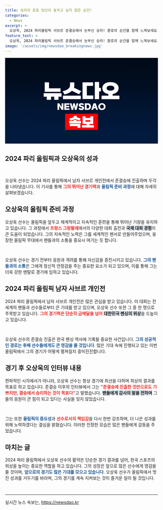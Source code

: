 ```yaml
---
title: 승리의 포효 당신이 놓치고 싶지 않은 순간!
categories:
  - News
excerpt: >
  오상욱, 2024 파리올림픽 사브르 준결승에서 눈부신 승리! 환호의 순간을 함께 느껴보세요. 마침내 금메달을 노린다!
feature_text: >
  오상욱, 2024 파리올림픽 사브르 준결승에서 눈부신 승리! 환호의 순간을 함께 느껴보세요. 마침내 금메달을 노린다!
image: '/assets/img/newsdao_breakingnews.jpg'
---
```


<p><img src="/assets/img/newsdao_breakingnews.jpg" alt="cryptoinkorea 속보" /></p>

<h2 data-ke-size="size26">2024 파리 올림픽과 오상욱의 성과</h2>

<p data-ke-size="size16">&nbsp;</p>

<p>오상욱 선수는 2024 파리 올림픽에서 남자 사브르 개인전에서 준결승에 진출하며 두각을 나타냈습니다. 이 기사를 통해 <b><span style="color: #ee2323;">그의 뛰어난 경기력</span></b>과 <b><span style="color: #1a5490;">올림픽 준비 과정</span></b>에 대해 자세히 살펴보겠습니다.</p>

<h2>오상욱의 올림픽 준비 과정</h2>

<p>오상욱 선수는 올림픽을 앞두고 체계적이고 지속적인 훈련을 통해 뛰어난 기량을 유지하고 있습니다. 그 과정에서 <b><span style="color: #ee2323;">프랑스 그랑팔레</span></b>에서의 다양한 대회 출전과 <b><span style="background-color: #21538527;">국제 대회 경험</span></b>이 큰 도움이 되었습니다. 그의 지속적인 노력은 그를 세계적인 펜서로 만들어주었으며, 웅장한 올림픽 무대에서 팬들과의 소통을 중요시 여기는 듯 합니다.</p>

<p data-ke-size="size16">&nbsp;</p>

<p>오상욱 선수는 경기 전부터 응원과 격려를 통해 자신감을 증진시키고 있습니다. <b><span style="color: #1a5490;">그의 팬들과의 소통</span></b>은 그에게 정신적 안정감을 주는 중요한 요소가 되고 있으며, 이를 통해 그는 더욱 강한 멘탈로 경기에 임하고 있습니다.</p>

<h2>2024 파리 올림픽 남자 사브르 개인전</h2>

<p>2024 파리 올림픽에서 남자 사브르 개인전은 많은 관심을 받고 있습니다. 이 대회는 전 세계의 팬들과 선수들로부터 큰 기대를 받고 있으며, 오상욱 선수 또한 그 중 한 명으로 주목받고 있습니다. <b><span style="color: #ee2323;">그의 경기력은 단순히 금메달을 넘어</span></b> <b><span style="background-color: #21538527;">대한민국 펜싱의 위상</span></b>을 드높이고 있습니다.</p>

<p data-ke-size="size16">&nbsp;</p>

<p>오상욱 선수의 준결승 진출은 한국 펜싱 역사에 기록될 중요한 사건입니다. <b><span style="color: #1a5490;">그의 성공적인 경로는 후배 선수들에게도 큰 영감을 줄 것입니다</span></b>. 많은 기대 속에 진행되고 있는 이번 올림픽에서 그의 경기가 어떻게 펼쳐질지 흥미진진합니다.</p>

<h2>경기 후 오상욱의 인터뷰 내용</h2>

<p>편파적인 시각에서가 아니라, 오상욱 선수는 항상 경기에 최선을 다하며 최상의 결과를 목표로 하고 있습니다. 준결승 이후의 인터뷰에서 그는 <b><span style="color: #ee2323;">"준결승에 진출한 것만으로도 기쁘지만, 결승에서 승리하는 것이 목표다"</span></b>고 말했습니다. <b><span style="background-color: #21538527;">팬들에게 감사의 말을 전하며</span></b> 그들의 응원이 큰 힘이 되고 있다는 사실을 잊지 않았습니다.</p>

<p data-ke-size="size16">&nbsp;</p>

<p>그는 또한 <b><span style="color: #1a5490;">올림픽의 중요성</span></b>과 <b><span style="color: #ee2323;">선수로서의 책임감</span></b>을 다시 한번 강조하며, 더 나은 성과를 위해 노력하겠다는 결심을 밝혔습니다. 이러한 진정한 모습은 많은 팬들에게 감동을 주었습니다.</p>

<h2>마치는 글</h2>

<p>2024 파리 올림픽에서 오상욱 선수의 활약은 단순한 경기 결과를 넘어, 한국 스포츠의 위상을 높이는 중요한 역할을 하고 있습니다. 그의 성장은 앞으로 많은 선수에게 영감을 줄 것이며, <b><span style="color: #1a5490;">앞으로의 경기도 많은 기대를 모으고 있습니다</span></b>. 오상욱 선수가 올림픽에서 멋진 성과를 거두기를 바라며, 그의 경기를 계속 지켜보는 것이 즐거운 일이 될 것입니다.</p>

<p data-ke-size="size16">&nbsp;</p>

<hr/>

<p data-ke-size="size16"></p>
실시간 뉴스 속보는, <a href="https://newsdao.kr" rel="dofollow">https://newsdao.kr</a>


